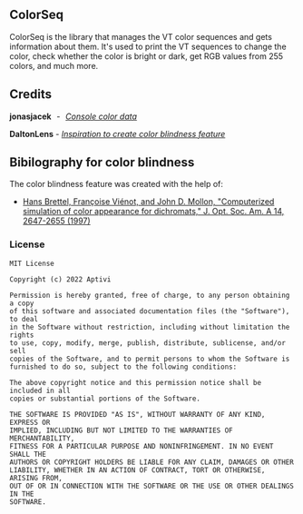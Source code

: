 ﻿## ColorSeq

ColorSeq is the library that manages the VT color sequences and gets information about them. It's used to print the VT sequences to change the color, check whether the color is bright or dark, get RGB values from 255 colors, and much more.

## Credits

**jonasjacek**  -  *[Console color data](https://jonasjacek.github.io/colors/)*

**DaltonLens** - *[Inspiration to create color blindness feature](https://github.com/DaltonLens/libDaltonLens)*

## Bibilography for color blindness

The color blindness feature was created with the help of:

- [Hans Brettel, Françoise Viénot, and John D. Mollon, "Computerized simulation of color appearance for dichromats," J. Opt. Soc. Am. A 14, 2647-2655 (1997)](https://opg.optica.org/josaa/abstract.cfm?uri=josaa-14-10-2647)

### License

```
MIT License

Copyright (c) 2022 Aptivi

Permission is hereby granted, free of charge, to any person obtaining a copy
of this software and associated documentation files (the "Software"), to deal
in the Software without restriction, including without limitation the rights
to use, copy, modify, merge, publish, distribute, sublicense, and/or sell
copies of the Software, and to permit persons to whom the Software is
furnished to do so, subject to the following conditions:

The above copyright notice and this permission notice shall be included in all
copies or substantial portions of the Software.

THE SOFTWARE IS PROVIDED "AS IS", WITHOUT WARRANTY OF ANY KIND, EXPRESS OR
IMPLIED, INCLUDING BUT NOT LIMITED TO THE WARRANTIES OF MERCHANTABILITY,
FITNESS FOR A PARTICULAR PURPOSE AND NONINFRINGEMENT. IN NO EVENT SHALL THE
AUTHORS OR COPYRIGHT HOLDERS BE LIABLE FOR ANY CLAIM, DAMAGES OR OTHER
LIABILITY, WHETHER IN AN ACTION OF CONTRACT, TORT OR OTHERWISE, ARISING FROM,
OUT OF OR IN CONNECTION WITH THE SOFTWARE OR THE USE OR OTHER DEALINGS IN THE
SOFTWARE.
```
